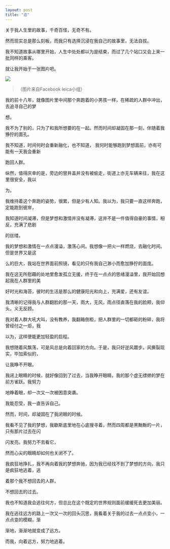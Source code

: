 ```yaml
---
layout: post
title: "追" 
---
```



关于我人生里的故事，千奇百怪，无奇不有。

然而现实总是那么刻板，而我只有选择沉浸在我自己的故事里，无法自拔。

我不知道故事从哪里开始，人生中处处都以为是结束，而过了几个站口又会上来一批同样的乘客。

就让我开始于一张图片吧。

![](http://ww4.sinaimg.cn/large/708485bftw1ecwr51tf2sj20qe0hln25.jpg)

>（图片来自Facebook leica小组）

我的前十八年，就像图片里中间那个奔跑着的小男孩一样，在稀疏的人群中冲出，去追寻自己的梦

想。

我不为了别的，只为了和我所想要的在一起。然而时间却凝固在那一刻，伴随着我狰狞的面孔。

我不知道，时间何时会重新融化，也不知道， 我何时能够跑到梦想面前，亦有可能有一天我会重新

跑回人群。

纵然，值得庆幸的是，旁边的窨井盖并没有被偷走，街道上亦无车辆来往，我在这里很安全，我以

为。

我维持着这个奔跑的姿势，很累，但是少有人知。我以为，我只要一直这样奔跑，定能跑到彼岸，

我知道时间凝滞，但是梦想和激情并没有凝滞，这并不是一件值得自豪的事情，相反，充满了悲剧

的丝缕。

我的梦想和激情在一点点漫溢，激荡心间。我想像一把火一样燃烧，去融化时间。但是世界又是这

么的巨大，我站在世界面前照镜，看见的只有我自己渺小而愈加狰狞的面庞。

我在这无所慰藉的处地里愈发孤立无援，终于在一点点的思绪漫溢里，我开始回想起我在人群里的美

好时光和海苔，彼时的生活是那么的健康阳光和向上，充满爱，还有友谊。

我清晰的记得我与人群翻脸的那一天，雨大，无风，雨点径直落在我的脸颊，我仰头，义无反顾。

我对着人群大吼大叫，没有教养，我翻箱倒柜，把人群里的一切都砸的粉碎，我将曾经付之一炬，我

以为，这样便能更加轻盈的启程。

我想随着风飘荡，可是风总是向着回家的方向。于是，我只好逆风踱步。风撕裂现实，毕加索似的，

让我睁不开眼。

我闭上眼睛的时候，就好像回到了过去，当我睁开眼睛，我的那个虚无缥缈的梦在前方雀跃。我努力

地睁着眼，却一次又一次被困意突袭。

我能忍受，我一直告诉自己。

然而，时间，却凝固在了我闭眼的时候。

我看不见了我的梦想，我歇斯底里地在心底搜寻着，然而四周都是黑黝黝的一片，只有那片过去在闪

闪发亮。我努力不去看它，

然而心尖的眼睛却如何也关闭不了。

我疯狂地挣扎，我不再向着我的梦想奔驰，因为我已经找不到了梦想的方向，我只是疯狂地逃着，逃

着那个我不想回去的人群，

不想回去的过去。

我也不知道我会逃往何方，但总比在这个既定的世界规则面前缓缓死去更加美丽。

我在逃往远方的路上一次又一次的回头沉思，我看着关于我的过去一点点变小，一点点变的模糊，渐

渐地，渐渐地就变成了远方。

而我，向着远方，努力地逃着。
